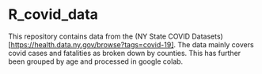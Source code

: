 # R_covid_data

This repository contains data from the (NY State COVID Datasets)[https://health.data.ny.gov/browse?tags=covid-19]. The data mainly covers covid cases and fatalities as broken down by counties. This has further been grouped by age and processed in google colab.
